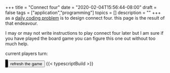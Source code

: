 +++
title = "Connect four"
date = "2020-02-04T15:56:44-08:00"
draft = false
tags = ["application","programming"]
topics = []
description = ""
+++
as a [daily coding problem](https://www.dailycodingproblem.com/) is to design connect four. 
this page is the result of that endeavour. 

I may or may not write instructions to play connect four later but I am sure if you have played the board game 
you can figure this one out without too much help.

<!--more-->
 
<div id="application">
	<p>current players turn: <span id="player"></span></p>
	<canvas id="gameBoard" width="700px" height="600px" style="border: 4px black solid"></canvas>
	<button id="updateGameData">refresh the game</button>
	{{< typescriptBuild >}}
</div>